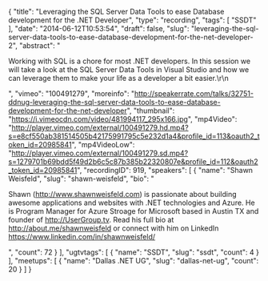 {
  "title": "Leveraging the SQL Server Data Tools to ease Database development for the .NET Developer",
  "type": "recording",
  "tags": [
    "SSDT"
  ],
  "date": "2014-06-12T10:53:54",
  "draft": false,
  "slug": "leveraging-the-sql-server-data-tools-to-ease-database-development-for-the-net-developer-2",
  "abstract": "<p>Working with SQL is a chore for most .NET developers. In this session we will take a look at the SQL Server Data Tools in Visual Studio and how we can leverage them to make your life as a developer a bit easier.\r\n</p>",
  "vimeo": "100491279",
  "moreinfo": "http://speakerrate.com/talks/32751-ddnug-leveraging-the-sql-server-data-tools-to-ease-database-development-for-the-net-developer",
  "thumbnail": "https://i.vimeocdn.com/video/481994117_295x166.jpg",
  "mp4Video": "http://player.vimeo.com/external/100491279.hd.mp4?s=e8cf550ab381514505b42175991795c5e232d1a4&profile_id=113&oauth2_token_id=20985841",
  "mp4VideoLow": "http://player.vimeo.com/external/100491279.sd.mp4?s=1279701b69bdd5f49d2b6c5c87b385b22320807e&profile_id=112&oauth2_token_id=20985841",
  "recordingID": 919,
  "speakers": [
    {
      "name": "Shawn Weisfeld",
      "slug": "shawn-weisfeld",
      "bio": "<p>Shawn (http://www.shawnweisfeld.com) is passionate about building awesome applications and websites with .NET technologies and Azure. He is Program Manager for Azure Stroage for Microsoft based in Austin TX and founder of http://UserGroup.tv. Read his full bio at http://about.me/shawnweisfeld or connect with him on LinkedIn https://www.linkedin.com/in/shawnweisfeld/</p>",
      "count": 72
    }
  ],
  "ugtvtags": [
    {
      "name": "SSDT",
      "slug": "ssdt",
      "count": 4
    }
  ],
  "meetups": [
    {
      "name": "Dallas .NET UG",
      "slug": "dallas-net-ug",
      "count": 20
    }
  ]
}